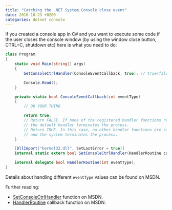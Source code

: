 ```yaml
---
title: "Catching the .NET System.Console close event"
date: 2016-10-23 +0200
categories: dotnet console
---
```


If you created a console app in C# and you want to execute some code if the user closes the console window (by using the window close button, CTRL+C, shutdown etc) here is what you need to do:

```c#
class Program
{
	static void Main(string[] args)
	{
		SetConsoleCtrlHandler(ConsoleEventCallback, true); // true/false = the handler is added/removed;

		Console.Read();
	}

	private static bool ConsoleEventCallback(int eventType)
	{
		// DO YOUR THING

		return true;
		// Return FALSE. If none of the registered handler functions returns TRUE, 
		// the default handler terminates the process.
		// Return TRUE. In this case, no other handler functions are called 
		// and the system terminates the process.
	}

	[DllImport("kernel32.dll", SetLastError = true)]
	internal static extern bool SetConsoleCtrlHandler(HandlerRoutine callback, bool add);

	internal delegate bool HandlerRoutine(int eventType);
}
```
Details about handling different `eventType` values can be found on MSDN.

Further reading:

* [SetConsoleCtrlHandler](https://msdn.microsoft.com/en-us/library/windows/desktop/ms686016(v=vs.85).aspx) function on MSDN.
* [HandlerRoutine](https://msdn.microsoft.com/en-us/library/windows/desktop/ms683242(v=vs.85).aspx) callback function on MSDN.